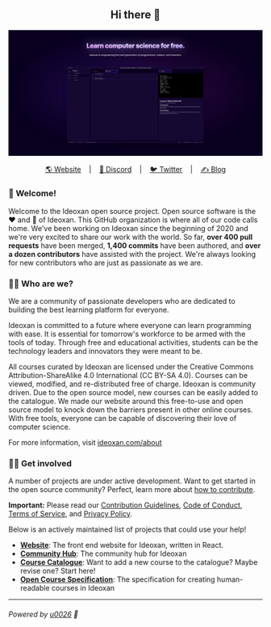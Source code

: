 <h2 align="center"> Hi there 👋</h2>

![](/profile/assets/images/ix_gh_repo_embed_1280x640_v2.png)

<p align="center">
    <a href="https://ideoxan.com/">🌎 Website</a>
    &nbsp;&nbsp;&nbsp;|&nbsp;&nbsp;&nbsp;
    <a href="https://discord.gg/jxqKy6r">💬 Discord</a>
    &nbsp;&nbsp;&nbsp;|&nbsp;&nbsp;&nbsp;
    <a href="https://twitter.com/ideoxan">🐦 Twitter</a>
    &nbsp;&nbsp;&nbsp;|&nbsp;&nbsp;&nbsp;
    <a href="https://ideoxan.com/blog">✍️ Blog</a>
</p>



### 🤗 Welcome!
Welcome to the Ideoxan open source project. Open source software is the ❤️ and 🧠 of
Ideoxan. This GitHub organization is where all of our code calls home. We've been working on
Ideoxan since the beginning of 2020 and we're very excited to share our work with the world. So
far, **over 400 pull requests** have been merged, **1,400 commits** have been authored, and
**over a dozen contributors** have assisted with the project. We're always looking for new
contributors who are just as passionate as we are.

### 👩‍💻 Who are we?
We are a community of passionate developers who are dedicated to building the best learning
platform for everyone.

Ideoxan is committed to a future where everyone can learn programming with ease. It is essential
for tomorrow's workforce to be armed with the tools of today. Through free and educational
activities, students can be the technology leaders and innovators they were meant to be.

All courses curated by Ideoxan are licensed under the Creative Commons Attribution-ShareAlike 4.0
International (CC BY-SA 4.0). Courses can be viewed, modified, and re-distributed free of charge.
Ideoxan is community driven. Due to the open source model, new courses can be easily added to the
catalogue. We made our website around this free-to-use and open source model to knock down the
barriers present in other online courses. With free tools, everyone can be capable of discovering
their love of computer science.

For more information, visit [ideoxan.com/about](https://ideoxan.com/about)

### 👷‍♂️ Get involved
A number of projects are under active development. Want to get started in the open source
community? Perfect, learn more about [how to contribute](https://opensource.guide/).

**Important:** Please read our [Contribution Guidelines](https://github.com/ideoxan/contributing#readme),
[Code of Conduct](https://github.com/ideoxan/contributing/blob/main/CODE_OF_CONDUCT.md),
[Terms of Service](https://ideoxan.com/terms), and [Privacy Policy](https://ideoxan.com/privacy).

Below is an actively maintained list of projects that could use your help!
- **[Website](https://github.com/ideoxan/www)**: The front end website for Ideoxan, written in React.
- **[Community Hub](https://github.com/ideoxan/ideoxan)**: The community hub for Ideoxan
- **[Course Catalogue](https://github.com/ideoxan/courses)**: Want to add a new course to the catalogue? Maybe revise one? Start here!
- **[Open Course Specification](https://github.com/ideoxan/spec)**: The specification for creating human-readable courses in Ideoxan

<hr/>

###### Powered by [u0026](https://github.com/u0026) 🚀
